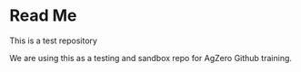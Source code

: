 # Read Me

This is a test repository

We are using this as a testing and sandbox repo for AgZero Github training. 
